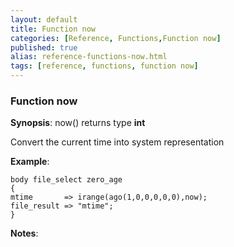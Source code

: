 ```yaml
---
layout: default
title: Function now
categories: [Reference, Functions,Function now]
published: true
alias: reference-functions-now.html
tags: [reference, functions, function now]
---
```


### Function now

**Synopsis**: now() returns type **int**

  

Convert the current time into system representation

**Example**:  
   

```cf3
body file_select zero_age
{
mtime       => irange(ago(1,0,0,0,0,0),now);
file_result => "mtime";
}
```

**Notes**:  
   
